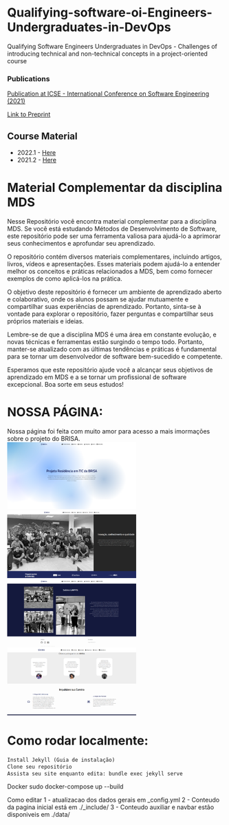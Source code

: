 
# Qualifying-software-oi-Engineers-Undergraduates-in-DevOps

Qualifying Software Engineers Undergraduates in DevOps - Challenges of introducing technical and non-technical concepts in a project-oriented course



### Publications

[Publication at ICSE - International Conference on Software Engineering (2021)](https://conf.researchr.org/details/icse-2021/icse-2021-Software-Engineering-and-Education-Track/15/Qualifying-Software-Engineers-Undergraduates-in-DevOps-Challenges-of-introducing-te)

[Link to Preprint](https://arxiv.org/pdf/2102.06662.pdf) 


## Course Material

- 2022.1 - [Here](Turmas/2022-1.md)
- 2021.2 - [Here](Turmas/2021-2.md)

# Material Complementar da disciplina MDS

Nesse Repositório você encontra material complementar para a disciplina MDS. Se você está estudando Métodos de Desenvolvimento de Software, este repositório pode ser uma ferramenta valiosa para ajudá-lo a aprimorar seus conhecimentos e aprofundar seu aprendizado.

O repositório contém diversos materiais complementares, incluindo artigos, livros, vídeos e apresentações. Esses materiais podem ajudá-lo a entender melhor os conceitos e práticas relacionados a MDS, bem como fornecer exemplos de como aplicá-los na prática.

O objetivo deste repositório é fornecer um ambiente de aprendizado aberto e colaborativo, onde os alunos possam se ajudar mutuamente e compartilhar suas experiências de aprendizado. Portanto, sinta-se à vontade para explorar o repositório, fazer perguntas e compartilhar seus próprios materiais e ideias.

Lembre-se de que a disciplina MDS é uma área em constante evolução, e novas técnicas e ferramentas estão surgindo o tempo todo. Portanto, manter-se atualizado com as últimas tendências e práticas é fundamental para se tornar um desenvolvedor de software bem-sucedido e competente.

Esperamos que este repositório ajude você a alcançar seus objetivos de aprendizado em MDS e a se tornar um profissional de software excepcional. Boa sorte em seus estudos!


# NOSSA PÁGINA:
Nossa página foi feita com muito amor para acesso a mais imormações sobre o projeto do BRISA.</br>
<img src="_images/screenshots/TelaInicial.png" width="300">
<img src="_images/screenshots/Equipe.png" width="300"></br>
<img src="_images/screenshots/SobreLappis.png" width="300">
<img src="_images/screenshots/Participantes.png" width="300">

# Como rodar localmente:

    Install Jekyll (Guia de instalação)
    Clone seu repositório
    Assista seu site enquanto edita: bundle exec jekyll serve


Docker
sudo docker-compose up --build

Como editar 
1 - atualizacao dos dados gerais em _config.yml
2 - Conteudo da pagina inicial está em ./_include/
3 - Conteudo auxiliar e navbar estão disponiveis em ./data/